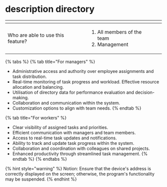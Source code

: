 # description directory

<table data-card-size="large" data-view="cards" data-full-width="true"><thead><tr><th></th><th></th><th></th></tr></thead><tbody><tr><td>Who are able to use this feature?</td><td><ol><li>All members of the team</li><li>Management</li></ol></td><td></td></tr></tbody></table>

{% tabs %}
{% tab title="For managers" %}
* Administrative access and authority over employee assignments and task distribution.&#x20;
* Real-time monitoring of task progress and workload. Effective resource allocation and balancing.&#x20;
* Utilisation of directory data for performance evaluation and decision-making.&#x20;
* Collaboration and communication within the system.&#x20;
* Customization options to align with team needs.
{% endtab %}

{% tab title="For workers" %}
* Clear visibility of assigned tasks and priorities.&#x20;
* Efficient communication with managers and team members.&#x20;
* Access to real-time task updates and notifications.&#x20;
* Ability to track and update task progress within the system.&#x20;
* Collaboration and coordination with colleagues on shared projects.&#x20;
* Enhanced productivity through streamlined task management.
{% endtab %}
{% endtabs %}

{% hint style="warning" %}
Notion: Ensure that the device's address is correctly displayed on the screen; otherwise, the program's functionality may be suspended.
{% endhint %}
